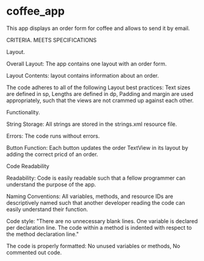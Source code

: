 # coffee_app

This app displays an order form for coffee and allows to send it by email.

CRITERIA.                    MEETS SPECIFICATIONS

Layout.

Overall Layout: The app contains one layout with an order form.

Layout Contents: layout contains information about an order.

The code adheres to all of the following Layout best practices: Text sizes are defined in sp, Lengths are defined in dp, Padding and margin are used appropriately, such that the views are not crammed up against each other.


Functionality.

String Storage: All strings are stored in the strings.xml resource file.

Errors: The code runs without errors.

Button Function: Each button updates the order TextView in its layout by adding the correct pricd of an order.


Code Readability

Readability: Code is easily readable such that a fellow programmer can understand the purpose of the app.

Naming Conventions: All variables, methods, and resource IDs are descriptively named such that another developer reading the code can easily understand their function.

Code style: "There are no unnecessary blank lines. One variable is declared per declaration line. The code within a method is indented with respect to the method declaration line."

The code is properly formatted: No unused variables or methods, No commented out code.
